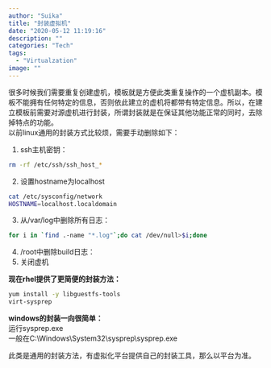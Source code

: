 ```yaml
---
author: "Suika"
title: "封装虚拟机"
date: "2020-05-12 11:19:16"
description: ""
categories: "Tech"
tags: 
  - "Virtualzation"
image: ""
---
```


很多时候我们需要重复创建虚机，模板就是方便此类重复操作的一个虚机副本。模板不能拥有任何特定的信息，否则依此建立的虚机将都带有特定信息。所以，在建立模板前需要对源虚机进行封装，所谓封装就是在保证其他功能正常的同时，去除掉特点的功能。  
以前linux通用的封装方式比较烦，需要手动删除如下：  
1. ssh主机密钥：
 ```bash
rm -rf /etc/ssh/ssh_host_*
  ```
2. 设置hostname为localhost
  ```bash
  cat /etc/sysconfig/network
  HOSTNAME=localhost.localdomain
  ```
3. 从/var/log中删除所有日志：
```bash
for i in `find .-name "*.log"`;do cat /dev/null>$i;done
```
4. /root中删除build日志：  
5. 关闭虚机

**现在rhel提供了更简便的封装方法：**
```bash
yum install -y libguestfs-tools
virt-sysprep
```

**windows的封装一向很简单：**  
运行sysprep.exe  
一般在C:\Windows\System32\sysprep\sysprep.exe  

此类是通用的封装方法，有虚拟化平台提供自己的封装工具，那么以平台为准。